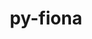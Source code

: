 ---
title: "py-fiona"
layout: cache
categories: [package, develop-2024-03-10]
meta: {"versions": ["1.9.6"], "compilers": ["apple-clang@=15.0.0", "gcc@=11.4.0"], "oss": ["ubuntu22.04", "ventura"], "platforms": ["darwin", "linux"], "targets": ["aarch64", "x86_64_v3"], "stacks": ["ml-darwin-aarch64-mps", "ml-linux-x86_64-cpu", "ml-linux-x86_64-cuda", "ml-linux-x86_64-rocm", "root"], "num_specs": 2, "num_specs_by_stack": {"ml-darwin-aarch64-mps": 1, "root": 2, "ml-linux-x86_64-rocm": 1, "ml-linux-x86_64-cpu": 1, "ml-linux-x86_64-cuda": 1}}
spec_details: [{"hash": "tewwoy2ox2c4bmtnha7jmqkmawdkpme4", "compiler": "apple-clang@=15.0.0", "versions": ["1.9.6"], "os": "ventura", "platform": "darwin", "target": "aarch64", "variants": ["build_system=python_pip"], "stacks": ["ml-darwin-aarch64-mps", "root"], "size": "-", "tarball": "https://binaries.spack.io/releases/develop-2024-03-10/build_cache/darwin-ventura-aarch64/apple-clang-15.0.0/py-fiona-1.9.6/darwin-ventura-aarch64-apple-clang-15.0.0-py-fiona-1.9.6-tewwoy2ox2c4bmtnha7jmqkmawdkpme4.spack"}, {"hash": "dkzkxveoi7kihh6fagfmdwnn7ho3ld5u", "compiler": "gcc@=11.4.0", "versions": ["1.9.6"], "os": "ubuntu22.04", "platform": "linux", "target": "x86_64_v3", "variants": ["build_system=python_pip"], "stacks": ["ml-linux-x86_64-rocm", "root", "ml-linux-x86_64-cpu", "ml-linux-x86_64-cuda"], "size": "-", "tarball": "https://binaries.spack.io/releases/develop-2024-03-10/build_cache/linux-ubuntu22.04-x86_64_v3/gcc-11.4.0/py-fiona-1.9.6/linux-ubuntu22.04-x86_64_v3-gcc-11.4.0-py-fiona-1.9.6-dkzkxveoi7kihh6fagfmdwnn7ho3ld5u.spack"}]
---